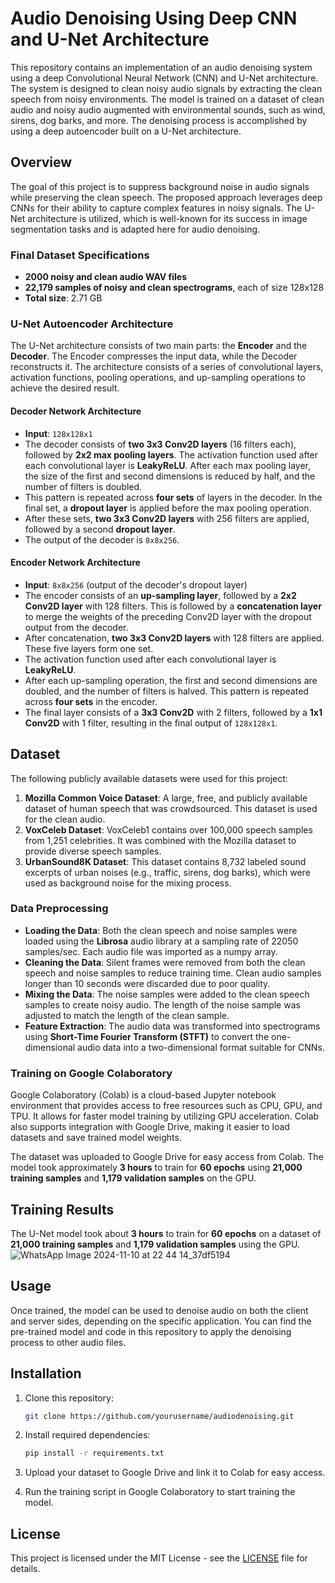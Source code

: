 # Audio Denoising Using Deep CNN and U-Net Architecture

This repository contains an implementation of an audio denoising system using a deep Convolutional Neural Network (CNN) and U-Net architecture. The system is designed to clean noisy audio signals by extracting the clean speech from noisy environments. The model is trained on a dataset of clean audio and noisy audio augmented with environmental sounds, such as wind, sirens, dog barks, and more. The denoising process is accomplished by using a deep autoencoder built on a U-Net architecture.

## Overview

The goal of this project is to suppress background noise in audio signals while preserving the clean speech. The proposed approach leverages deep CNNs for their ability to capture complex features in noisy signals. The U-Net architecture is utilized, which is well-known for its success in image segmentation tasks and is adapted here for audio denoising.

### Final Dataset Specifications

- **2000 noisy and clean audio WAV files**
- **22,179 samples of noisy and clean spectrograms**, each of size 128x128
- **Total size**: 2.71 GB

### U-Net Autoencoder Architecture

The U-Net architecture consists of two main parts: the **Encoder** and the **Decoder**. The Encoder compresses the input data, while the Decoder reconstructs it. The architecture consists of a series of convolutional layers, activation functions, pooling operations, and up-sampling operations to achieve the desired result.

#### Decoder Network Architecture

- **Input**: `128x128x1`
- The decoder consists of **two 3x3 Conv2D layers** (16 filters each), followed by **2x2 max pooling layers**. The activation function used after each convolutional layer is **LeakyReLU**. After each max pooling layer, the size of the first and second dimensions is reduced by half, and the number of filters is doubled.
- This pattern is repeated across **four sets** of layers in the decoder. In the final set, a **dropout layer** is applied before the max pooling operation.
- After these sets, **two 3x3 Conv2D layers** with 256 filters are applied, followed by a second **dropout layer**.
- The output of the decoder is `8x8x256`.

#### Encoder Network Architecture

- **Input**: `8x8x256` (output of the decoder's dropout layer)
- The encoder consists of an **up-sampling layer**, followed by a **2x2 Conv2D layer** with 128 filters. This is followed by a **concatenation layer** to merge the weights of the preceding Conv2D layer with the dropout output from the decoder.
- After concatenation, **two 3x3 Conv2D layers** with 128 filters are applied. These five layers form one set.
- The activation function used after each convolutional layer is **LeakyReLU**.
- After each up-sampling operation, the first and second dimensions are doubled, and the number of filters is halved. This pattern is repeated across **four sets** in the encoder.
- The final layer consists of a **3x3 Conv2D** with 2 filters, followed by a **1x1 Conv2D** with 1 filter, resulting in the final output of `128x128x1`.

## Dataset

The following publicly available datasets were used for this project:

1. **Mozilla Common Voice Dataset**: A large, free, and publicly available dataset of human speech that was crowdsourced. This dataset is used for the clean audio.
2. **VoxCeleb Dataset**: VoxCeleb1 contains over 100,000 speech samples from 1,251 celebrities. It was combined with the Mozilla dataset to provide diverse speech samples.
3. **UrbanSound8K Dataset**: This dataset contains 8,732 labeled sound excerpts of urban noises (e.g., traffic, sirens, dog barks), which were used as background noise for the mixing process.

### Data Preprocessing

- **Loading the Data**: Both the clean speech and noise samples were loaded using the **Librosa** audio library at a sampling rate of 22050 samples/sec. Each audio file was imported as a numpy array.
- **Cleaning the Data**: Silent frames were removed from both the clean speech and noise samples to reduce training time. Clean audio samples longer than 10 seconds were discarded due to poor quality.
- **Mixing the Data**: The noise samples were added to the clean speech samples to create noisy audio. The length of the noise sample was adjusted to match the length of the clean sample.
- **Feature Extraction**: The audio data was transformed into spectrograms using **Short-Time Fourier Transform (STFT)** to convert the one-dimensional audio data into a two-dimensional format suitable for CNNs.

### Training on Google Colaboratory

Google Colaboratory (Colab) is a cloud-based Jupyter notebook environment that provides access to free resources such as CPU, GPU, and TPU. It allows for faster model training by utilizing GPU acceleration. Colab also supports integration with Google Drive, making it easier to load datasets and save trained model weights.

The dataset was uploaded to Google Drive for easy access from Colab. The model took approximately **3 hours** to train for **60 epochs** using **21,000 training samples** and **1,179 validation samples** on the GPU.

## Training Results

The U-Net model took about **3 hours** to train for **60 epochs** on a dataset of **21,000 training samples** and **1,179 validation samples** using the GPU.
![WhatsApp Image 2024-11-10 at 22 44 14_37df5194](https://github.com/user-attachments/assets/7941f4e6-a979-4862-a0ed-017ba5c48b24)


## Usage

Once trained, the model can be used to denoise audio on both the client and server sides, depending on the specific application. You can find the pre-trained model and code in this repository to apply the denoising process to other audio files.

## Installation

1. Clone this repository:
    ```bash
    git clone https://github.com/yourusername/audiodenoising.git
    ```

2. Install required dependencies:
    ```bash
    pip install -r requirements.txt
    ```

3. Upload your dataset to Google Drive and link it to Colab for easy access.

4. Run the training script in Google Colaboratory to start training the model.

## License

This project is licensed under the MIT License - see the [LICENSE](LICENSE) file for details.
